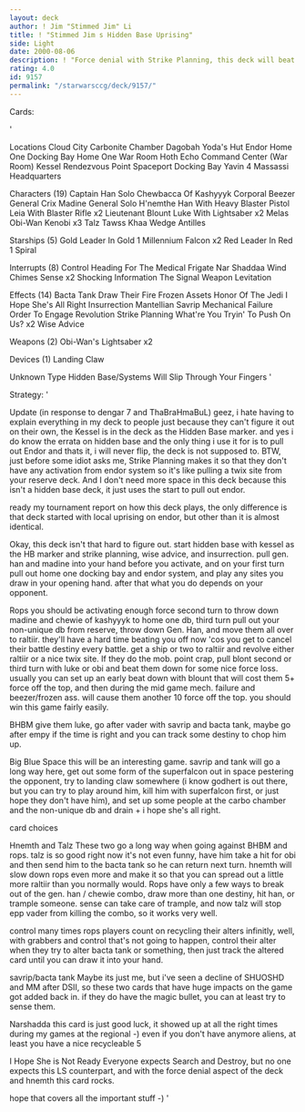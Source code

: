 ```yaml
---
layout: deck
author: ! Jim "Stimmed Jim" Li
title: ! "Stimmed Jim s Hidden Base Uprising"
side: Light
date: 2000-08-06
description: ! "Force denial with Strike Planning, this deck will beat rops most of the time, an older version of this went 3-0 at Bespin Regionals."
rating: 4.0
id: 9157
permalink: "/starwarsccg/deck/9157/"
---
```

Cards: 

'


Locations
Cloud City Carbonite Chamber
Dagobah Yoda's Hut
Endor
Home One Docking Bay
Home One War Room
Hoth Echo Command Center (War Room)
Kessel
Rendezvous Point
Spaceport Docking Bay
Yavin 4 Massassi Headquarters

Characters (19)
Captain Han Solo
Chewbacca Of Kashyyyk
Corporal Beezer
General Crix Madine
General Solo
H'nemthe
Han With Heavy Blaster Pistol
Leia With Blaster Rifle  x2
Lieutenant Blount
Luke With Lightsaber  x2
Melas
Obi-Wan Kenobi	x3
Talz
Tawss Khaa
Wedge Antilles

Starships (5)
Gold Leader In Gold 1
Millennium Falcon  x2
Red Leader In Red 1
Spiral

Interrupts (8)
Control
Heading For The Medical Frigate
Nar Shaddaa Wind Chimes
Sense  x2
Shocking Information
The Signal
Weapon Levitation

Effects (14)
Bacta Tank
Draw Their Fire
Frozen Assets
Honor Of The Jedi
I Hope She's All Right
Insurrection
Mantellian Savrip
Mechanical Failure
Order To Engage
Revolution
Strike Planning
What're You Tryin' To Push On Us?  x2
Wise Advice

Weapons (2)
Obi-Wan's Lightsaber  x2

Devices (1)
Landing Claw

Unknown Type
Hidden Base/Systems Will Slip Through Your Fingers
'

Strategy: '

Update (in response to dengar 7 and ThaBraHmaBuL)
geez, i hate having to explain everything in my deck to people just because they can't figure it out on their own, the Kessel is in the deck as the Hidden Base marker.  and yes i do know the errata on hidden base and the only thing i use it for is to pull out Endor and thats it, i will never flip, the deck is not supposed to.  BTW, just before some idiot asks me, Strike Planning makes it so that they don't have any activation from endor system so it's like pulling a twix site from your reserve deck.  And I don't need more space in this deck because this isn't a hidden base deck, it just uses the start to pull out endor.

ready my tournament report on how this deck plays, the only difference is that deck started with local uprising on endor, but other than it is almost identical.


Okay, this deck isn't that hard to figure out.  start hidden base with kessel as the HB marker and strike planning, wise advice, and insurrection.  pull gen. han and madine into your hand before you activate, and on your first turn pull out home one docking bay and endor system, and play any sites you draw in your opening hand. after that what you do depends on your opponent.

Rops  you should be activating enough force second turn to throw down madine and chewie of kashyyyk to home one db, third turn pull out your non-unique db from reserve, throw down Gen. Han, and move them all over to raltiir.  they'll have a hard time beating you off now 'cos you get to cancel their battle destiny every battle.  get a ship or two to raltiir and revolve either raltiir or a nice twix site.  If they do the mob. point crap, pull blont second or third turn with luke or obi and beat them down for some nice force loss.  usually you can set up an early beat down with blount that will cost them 5+ force off the top, and then during the mid game mech. failure and beezer/frozen ass. will cause them another 10 force off the top.  you should win this game fairly easily.

BHBM  give them luke, go after vader with savrip and bacta tank, maybe go after empy if the time is right and you can track some destiny to chop him up.

Big Blue Space  this will be an interesting game.  savrip and tank will go a long way here, get out some form of the superfalcon out in space pestering the opponent, try to landing claw somewhere (i know godhert is out there, but you can try to play around him, kill him with superfalcon first, or just hope they don't have him), and set up some people at the carbo chamber and the non-unique db and drain + i hope she's all right.

card choices

Hnemth and Talz
These two go a long way when going against BHBM and rops.  talz is so good right now it's not even funny, have him take a hit for obi and then send him to the bacta tank so he can return next turn.	hnemth will slow down rops even more and make it so that you can spread out a little more raltiir than you normally would.  Rops have only a few ways to break out of the gen. han / chewie combo, draw more than one destiny, hit han, or trample someone.  sense can take care of trample, and now talz will stop epp vader from killing the combo, so it works very well.

control
many times rops players count on recycling their alters infinitly, well, with grabbers and control that's not going to happen, control their alter when they try to alter bacta tank or something, then just track the altered card until you can draw it into your hand.

savrip/bacta tank
Maybe its just me, but i've seen a decline of SHUOSHD and MM after DSII, so these two cards that have huge impacts on the game got added back in.  if they do have the magic bullet, you can at least try to sense them.

Narshadda
this card is just good luck, it showed up at all the right times during my games at the regional    -)    even if you don't have anymore aliens, at least you have a nice recycleable 5

I Hope She is Not Ready
Everyone expects Search and Destroy, but no one expects this LS counterpart, and with the force denial aspect of the deck and hnemth this card rocks.

hope that covers all the important stuff -)
'
